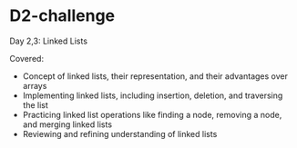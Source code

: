 # D2-challenge

Day 2,3: Linked Lists

Covered: 
- Concept of linked lists, their representation, and their advantages over arrays
- Implementing linked lists, including insertion, deletion, and traversing the list
- Practicing linked list operations like finding a node, removing a node, and merging linked lists
- Reviewing and refining understanding of linked lists



